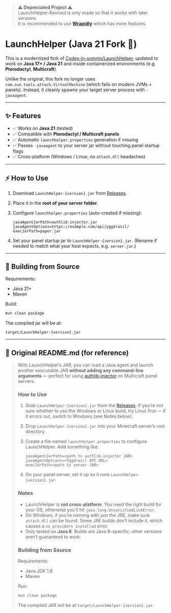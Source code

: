 >**⚠ Depreciated Project ⚠**  
>LaunchHelper-Revived is only made so that it works with later versions.  
>It is recommended to use **[Wrapidly](https://github.com/RayfieldMC/Wrapidly)** which has more features.

# LaunchHelper (Java 21 Fork 🚀)

This is a modernized fork of [Codex-in-somnio/LaunchHelper](https://github.com/Codex-in-somnio/LaunchHelper), updated to work on **Java 17+ / Java 21** and inside containerized environments (e.g. **Pterodactyl**, **Multicraft**).  

Unlike the original, this fork no longer uses `com.sun.tools.attach.VirtualMachine` (which fails on modern JVMs + panels). Instead, it cleanly spawns your target server process with `-javaagent`.

---

## ✨ Features
- ✅ Works on **Java 21** (tested)  
- ✅ Compatible with **Pterodactyl / Multicraft panels**  
- ✅ Automatic `launchhelper.properties` generation if missing  
- ✅ Passes `-javaagent` to your server jar without touching panel startup flags  
- ✅ Cross-platform (Windows / Linux, no `attach.dll` headaches)  

---

## ⚡ How to Use

1. Download `LaunchHelper-{version}.jar` from [Releases](../../releases).  

2. Place it in the **root of your server folder**.  

3. Configure `launchhelper.properties` (auto-created if missing):

   ```properties
   javaAgentJarPath=authlib-injector.jar
   javaAgentOptions=https://example.com/api/yggdrasil/
   execJarPath=paper.jar
   ```

4. Set your panel startup jar to `LaunchHelper-{version}.jar`.
   (Rename if needed to match what your host expects, e.g. `server.jar`.)

---

## 🔧 Building from Source

Requirements:

* Java 21+
* Maven

Build:

```bash
mvn clean package
```

The compiled jar will be at:

```
target/LaunchHelper-{version}.jar
```

---

## 📜 Original README.md (for reference)

> With LaunchHelper’s JAR, you can load a Java agent and launch another executable JAR **without adding any command-line arguments** — perfect for using [authlib-injector](https://github.com/yushijinhun/authlib-injector) on Multicraft panel servers.
>
> ### How to Use
>
> 1. Grab `LaunchHelper-{version}.jar` from the [Releases](https://github.com/Codex-in-somnio/LaunchHelper/releases).
>    If you’re not sure whether to use the Windows or Linux build, try Linux first — if it errors out, switch to Windows (see Notes below).
>
> 2. Drop `LaunchHelper-{version}.jar` into your Minecraft server’s root directory.
>
> 3. Create a file named `launchhelper.properties` to configure LaunchHelper. Add something like:
>
>    ```properties
>    javaAgentJarPath=<path to authlib-injector JAR>
>    javaAgentOptions=<Yggdrasil API URL>
>    execJarPath=<path to server JAR>
>    ```
>
> 4. On your panel server, set it up so it runs `LaunchHelper-{version}.jar`.
>
> ### Notes
>
> * LaunchHelper is **not cross-platform**. You need the right build for your OS, otherwise you’ll hit `java.lang.UnsatisfiedLinkError`.
> * On Windows, if you’re running with just the JRE, make sure `attach.dll` can be found. Some JRE builds don’t include it, which causes a `no providers installed` error.
> * Only tested on **Java 8**. Builds are Java 8–specific; other versions aren’t guaranteed to work.
>
> ### Building from Source
>
> Requirements:
>
> * Java JDK 1.8
> * Maven
>
> Run:
>
> ```bash
> mvn clean package
> ```
>
> The compiled JAR will be at `target/LaunchHelper-{version}.jar`.

